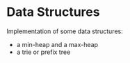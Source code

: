 # Data Structures
Implementation of some data structures:<br/>
    <ul>
        <li>a min-heap and a max-heap</li>
        <li>a trie or prefix tree</li>
    </ul>
